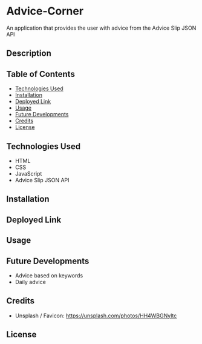 # Advice-Corner
 An application that provides the user with advice from the Advice Slip JSON API

## Description
## Table of Contents
* [Technologies Used](#technologies-used)
* [Installation](#installation)
* [Deployed Link](#deployed-link)
* [Usage](#usage)
* [Future Developments](#future-developments)
* [Credits](#credits)
* [License](#license)

## Technologies Used
* HTML
* CSS
* JavaScript
* Advice Slip JSON API

## Installation
## Deployed Link
## Usage
## Future Developments
* Advice based on keywords
* Daily advice
## Credits
* Unsplash / Favicon: https://unsplash.com/photos/HH4WBGNyltc
## License